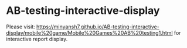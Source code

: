# AB-testing-interactive-display
Please visit: https://minyansh7.github.io/AB-testing-interactive-display/mobile%20game/Mobile%20Games%20AB%20testing1.html for interactive report display.
